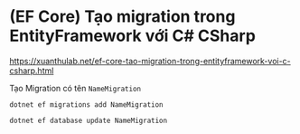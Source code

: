 # (EF Core) Tạo migration trong EntityFramework với C# CSharp

https://xuanthulab.net/ef-core-tao-migration-trong-entityframework-voi-c-csharp.html

Tạo Migration có tên ```NameMigration```
```
dotnet ef migrations add NameMigration
```

```
dotnet ef database update NameMigration
```